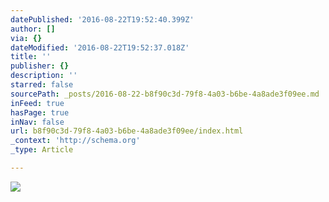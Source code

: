 ```yaml
---
datePublished: '2016-08-22T19:52:40.399Z'
author: []
via: {}
dateModified: '2016-08-22T19:52:37.018Z'
title: ''
publisher: {}
description: ''
starred: false
sourcePath: _posts/2016-08-22-b8f90c3d-79f8-4a03-b6be-4a8ade3f09ee.md
inFeed: true
hasPage: true
inNav: false
url: b8f90c3d-79f8-4a03-b6be-4a8ade3f09ee/index.html
_context: 'http://schema.org'
_type: Article

---
```

![](https://the-grid-user-content.s3-us-west-2.amazonaws.com/9782dcfe-5de1-49f1-a72b-48a98bb09b96.jpg)